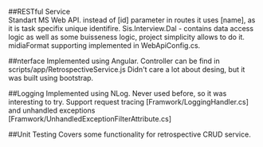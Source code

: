 ##RESTful Service  
Standart MS Web API. instead of [id] parameter in routes it uses [name], as it is task specifix unique identifire.
Sis.Interview.Dal - contains data access logic as well as some buisseness logic, project simplicity allows to do it.
midiaFormat supporting implemented in WebApiConfig.cs.

##nterface
Implemented using Angular. Controller can be find in scripts/app/RetrospectiveService.js
Didn't care a lot about desing, but it was built using bootstrap.

##Logging
Implemented using NLog. Never used before, so it was interesting to try.
Support request tracing [Framwork/LoggingHandler.cs] and unhandled exceptions [Framwork/UnhandledExceptionFilterAttribute.cs]

##Unit Testing
Covers some functionality for retrospective CRUD service. 

